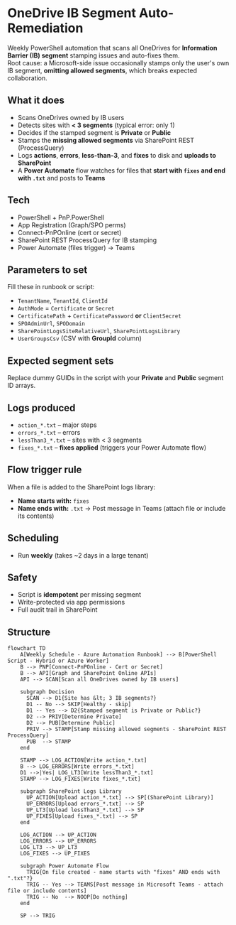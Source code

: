 # OneDrive IB Segment Auto-Remediation

Weekly PowerShell automation that scans all OneDrives for **Information Barrier (IB) segment** stamping issues and auto-fixes them.  
Root cause: a Microsoft-side issue occasionally stamps only the user's own IB segment, **omitting allowed segments**, which breaks expected collaboration.

## What it does
- Scans OneDrives owned by IB users
- Detects sites with **< 3 segments** (typical error: only 1)
- Decides if the stamped segment is **Private** or **Public**
- Stamps the **missing allowed segments** via SharePoint REST (ProcessQuery)
- Logs **actions**, **errors**, **less-than-3**, and **fixes** to disk and **uploads to SharePoint**
- A **Power Automate** flow watches for files that **start with `fixes` and end with `.txt`** and posts to **Teams**

## Tech
- PowerShell + PnP.PowerShell
- App Registration (Graph/SPO perms)  
- Connect-PnPOnline (cert or secret)
- SharePoint REST ProcessQuery for IB stamping
- Power Automate (files trigger) → Teams

## Parameters to set
Fill these in runbook or script:
- `TenantName`, `TenantId`, `ClientId`
- `AuthMode` = `Certificate` or `Secret`
- `CertificatePath` + `CertificatePassword` **or** `ClientSecret`
- `SPOAdminUrl`, `SPODomain`
- `SharePointLogsSiteRelativeUrl`, `SharePointLogsLibrary`
- `UserGroupsCsv` (CSV with **GroupId** column)

## Expected segment sets
Replace dummy GUIDs in the script with your **Private** and **Public** segment ID arrays.

## Logs produced
- `action_*.txt` – major steps
- `errors_*.txt` – errors
- `lessThan3_*.txt` – sites with < 3 segments
- `fixes_*.txt` – **fixes applied** (triggers your Power Automate flow)

## Flow trigger rule
When a file is added to the SharePoint logs library:
- **Name starts with:** `fixes`
- **Name ends with:** `.txt`
→ Post message in Teams (attach file or include its contents)

## Scheduling
- Run **weekly** (takes ~2 days in a large tenant)

## Safety
- Script is **idempotent** per missing segment
- Write-protected via app permissions
- Full audit trail in SharePoint

## Structure

```mermaid
flowchart TD
    A[Weekly Schedule - Azure Automation Runbook] --> B[PowerShell Script - Hybrid or Azure Worker]
    B --> PNP[Connect-PnPOnline - Cert or Secret]
    B --> API[Graph and SharePoint Online APIs]
    API --> SCAN[Scan all OneDrives owned by IB users]

    subgraph Decision
      SCAN --> D1{Site has &lt; 3 IB segments?}
      D1 -- No --> SKIP[Healthy - skip]
      D1 -- Yes --> D2{Stamped segment is Private or Public?}
      D2 --> PRIV[Determine Private]
      D2 --> PUB[Determine Public]
      PRIV --> STAMP[Stamp missing allowed segments - SharePoint REST ProcessQuery]
      PUB  --> STAMP
    end

    STAMP --> LOG_ACTION[Write action_*.txt]
    B --> LOG_ERRORS[Write errors_*.txt]
    D1 -->|Yes| LOG_LT3[Write lessThan3_*.txt]
    STAMP --> LOG_FIXES[Write fixes_*.txt]

    subgraph SharePoint Logs Library
      UP_ACTION[Upload action_*.txt] --> SP[(SharePoint Library)]
      UP_ERRORS[Upload errors_*.txt] --> SP
      UP_LT3[Upload lessThan3_*.txt] --> SP
      UP_FIXES[Upload fixes_*.txt] --> SP
    end

    LOG_ACTION --> UP_ACTION
    LOG_ERRORS --> UP_ERRORS
    LOG_LT3 --> UP_LT3
    LOG_FIXES --> UP_FIXES

    subgraph Power Automate Flow
      TRIG{On file created - name starts with "fixes" AND ends with ".txt"?}
      TRIG -- Yes --> TEAMS[Post message in Microsoft Teams - attach file or include contents]
      TRIG -- No  --> NOOP[Do nothing]
    end

    SP --> TRIG
